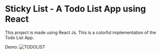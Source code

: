 # Sticky List - A Todo List App using React

This project is made using React Js. This is a colorful implementation of the Todo List App.

Demo:
![TODOLIST](https://user-images.githubusercontent.com/81549247/130623933-a4ae31b2-83d2-4f77-824f-fc2698c48af3.PNG)

